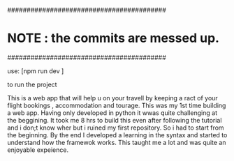 #########################################
#   NOTE  : the commits are messed up.  #
#########################################


use:
  [npm run dev ]

to run the project


This is a web app that will help u on your travell by keeping a ract of your flight bookings , accommodation and tourage.
This was my 1st time building a web app.
Having only developed in python it wwas quite challenging at the beggining.
It took me 8 hrs to build this even after following the tutorial and i don;t know wher but i ruined my first repository.
So i had to start from the beginning.
By the end I developed a learning in the syntax and started to understand how the framewok works.
This taught me a lot and was quite an enjoyable expeience.


